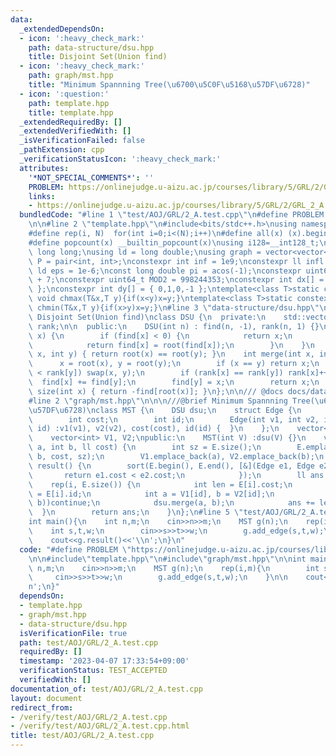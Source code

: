 ```yaml
---
data:
  _extendedDependsOn:
  - icon: ':heavy_check_mark:'
    path: data-structure/dsu.hpp
    title: Disjoint Set(Union find)
  - icon: ':heavy_check_mark:'
    path: graph/mst.hpp
    title: "Minimum Spannning Tree(\u6700\u5C0F\u5168\u57DF\u6728)"
  - icon: ':question:'
    path: template.hpp
    title: template.hpp
  _extendedRequiredBy: []
  _extendedVerifiedWith: []
  _isVerificationFailed: false
  _pathExtension: cpp
  _verificationStatusIcon: ':heavy_check_mark:'
  attributes:
    '*NOT_SPECIAL_COMMENTS*': ''
    PROBLEM: https://onlinejudge.u-aizu.ac.jp/courses/library/5/GRL/2/GRL_2_A
    links:
    - https://onlinejudge.u-aizu.ac.jp/courses/library/5/GRL/2/GRL_2_A
  bundledCode: "#line 1 \"test/AOJ/GRL/2_A.test.cpp\"\n#define PROBLEM \"https://onlinejudge.u-aizu.ac.jp/courses/library/5/GRL/2/GRL_2_A\"\
    \n\n#line 2 \"template.hpp\"\n#include<bits/stdc++.h>\nusing namespace std;\n\
    #define rep(i, N)  for(int i=0;i<(N);i++)\n#define all(x) (x).begin(),(x).end()\n\
    #define popcount(x) __builtin_popcount(x)\nusing i128=__int128_t;\nusing ll =\
    \ long long;\nusing ld = long double;\nusing graph = vector<vector<int>>;\nusing\
    \ P = pair<int, int>;\nconstexpr int inf = 1e9;\nconstexpr ll infl = 1e18;\nconstexpr\
    \ ld eps = 1e-6;\nconst long double pi = acos(-1);\nconstexpr uint64_t MOD = 1e9\
    \ + 7;\nconstexpr uint64_t MOD2 = 998244353;\nconstexpr int dx[] = { 1,0,-1,0\
    \ };\nconstexpr int dy[] = { 0,1,0,-1 };\ntemplate<class T>static constexpr inline\
    \ void chmax(T&x,T y){if(x<y)x=y;}\ntemplate<class T>static constexpr inline void\
    \ chmin(T&x,T y){if(x>y)x=y;}\n#line 3 \"data-structure/dsu.hpp\"\n\n/// @brief\
    \ Disjoint Set(Union find)\nclass DSU {\n  private:\n    std::vector<int> find,\
    \ rank;\n\n  public:\n    DSU(int n) : find(n, -1), rank(n, 1) {}\n\n    int root(int\
    \ x) {\n        if (find[x] < 0) {\n            return x;\n        } else {\n\
    \            return find[x] = root(find[x]);\n        }\n    }\n    bool same(int\
    \ x, int y) { return root(x) == root(y); }\n    int merge(int x, int y) {\n  \
    \      x = root(x), y = root(y);\n        if (x == y) return x;\n        if (rank[x]\
    \ < rank[y]) swap(x, y);\n        if (rank[x] == rank[y]) rank[x]++; \n      \
    \  find[x] += find[y];\n        find[y] = x;\n        return x;\n    }\n    int\
    \ size(int x) { return -find[root(x)]; }\n};\n\n/// @docs docs/data-structure/dsu.md\n\
    #line 2 \"graph/mst.hpp\"\n\n\n///@brief Minimum Spannning Tree(\u6700\u5C0F\u5168\
    \u57DF\u6728)\nclass MST {\n    DSU dsu;\n    struct Edge {\n        int v1, v2;\n\
    \        int cost;\n        int id;\n        Edge(int v1, int v2, int cost, int\
    \ id) :v1(v1), v2(v2), cost(cost), id(id) {  }\n    };\n    vector<Edge> E;\n\
    \    vector<int> V1, V2;\npublic:\n    MST(int V) :dsu(V) {}\n    void add_edge(int\
    \ a, int b, ll cost) {\n        int sz = E.size();\n        E.emplace_back(a,\
    \ b, cost, sz);\n        V1.emplace_back(a), V2.emplace_back(b);\n    }\n    ll\
    \ result() {\n        sort(E.begin(), E.end(), [&](Edge e1, Edge e2) {\n     \
    \       return e1.cost < e2.cost;\n            });\n        ll ans = 0;\n    \
    \    rep(i, E.size()) {\n            int len = E[i].cost;\n            int id\
    \ = E[i].id;\n            int a = V1[id], b = V2[id];\n            if (dsu.same(a,\
    \ b))continue;\n            dsu.merge(a, b);\n            ans += len;\n      \
    \  }\n        return ans;\n    }\n};\n#line 5 \"test/AOJ/GRL/2_A.test.cpp\"\n\n\
    int main(){\n    int n,m;\n    cin>>n>>m;\n    MST g(n);\n    rep(i,m){\n    \
    \    int s,t,w;\n        cin>>s>>t>>w;\n        g.add_edge(s,t,w);\n    }\n\n\
    \    cout<<g.result()<<'\\n';\n}\n"
  code: "#define PROBLEM \"https://onlinejudge.u-aizu.ac.jp/courses/library/5/GRL/2/GRL_2_A\"\
    \n\n#include\"template.hpp\"\n#include\"graph/mst.hpp\"\n\nint main(){\n    int\
    \ n,m;\n    cin>>n>>m;\n    MST g(n);\n    rep(i,m){\n        int s,t,w;\n   \
    \     cin>>s>>t>>w;\n        g.add_edge(s,t,w);\n    }\n\n    cout<<g.result()<<'\\\
    n';\n}"
  dependsOn:
  - template.hpp
  - graph/mst.hpp
  - data-structure/dsu.hpp
  isVerificationFile: true
  path: test/AOJ/GRL/2_A.test.cpp
  requiredBy: []
  timestamp: '2023-04-07 17:33:54+09:00'
  verificationStatus: TEST_ACCEPTED
  verifiedWith: []
documentation_of: test/AOJ/GRL/2_A.test.cpp
layout: document
redirect_from:
- /verify/test/AOJ/GRL/2_A.test.cpp
- /verify/test/AOJ/GRL/2_A.test.cpp.html
title: test/AOJ/GRL/2_A.test.cpp
---
```

